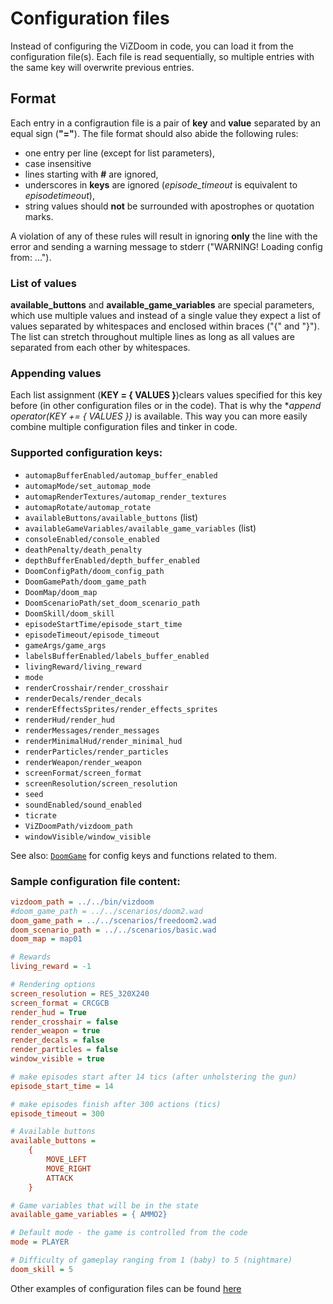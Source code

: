 # Configuration files
Instead of configuring the ViZDoom in code, you can load it from the configuration file(s). Each file is read sequentially, so multiple entries with the same key will overwrite previous entries.

## <a name="format"></a> Format
Each entry in a configraution file is a pair of **key** and **value** separated by an equal sign (**"="**). The file format should also abide the following rules:

* one entry per line (except for list parameters),
* case insensitive
* lines starting with **#** are ignored,
* underscores in **keys** are ignored (*episode_timeout* is equivalent to *episodetimeout*),
* string values should **not** be surrounded with apostrophes or quotation marks.

A violation of any of these rules will result in ignoring **only** the line with the error and sending a warning message to stderr ("WARNING! Loading config from: ...").

### <a name="list"></a> List of values
**available_buttons** and **available_game_variables** are special parameters, which use multiple values and instead of a single value they expect a list of values separated by whitespaces and enclosed within braces ("{" and "}"). The list can stretch throughout multiple lines as long as all values are separated from each other by whitespaces.

### <a name="append"></a> Appending values
Each list assignment (**KEY = { VALUES }**)clears values specified for this key before (in other configuration files or in the code). That is why the **append operator(*KEY += { VALUES })** is available. This way you can more easily combine multiple configuration files and tinker in code.

### <a name="config_keys"></a> Supported configuration keys:
* `automapBufferEnabled/automap_buffer_enabled`
* `automapMode/set_automap_mode`
* `automapRenderTextures/automap_render_textures`
* `automapRotate/automap_rotate`
* `availableButtons/available_buttons` (list)
* `availableGameVariables/available_game_variables` (list)
* `consoleEnabled/console_enabled`
* `deathPenalty/death_penalty`
* `depthBufferEnabled/depth_buffer_enabled`
* `DoomConfigPath/doom_config_path`
* `DoomGamePath/doom_game_path`
* `DoomMap/doom_map`
* `DoomScenarioPath/set_doom_scenario_path`
* `DoomSkill/doom_skill`
* `episodeStartTime/episode_start_time`
* `episodeTimeout/episode_timeout`
* `gameArgs/game_args`
* `labelsBufferEnabled/labels_buffer_enabled`
* `livingReward/living_reward`
* `mode`
* `renderCrosshair/render_crosshair`
* `renderDecals/render_decals`
* `renderEffectsSprites/render_effects_sprites`
* `renderHud/render_hud`
* `renderMessages/render_messages`
* `renderMinimalHud/render_minimal_hud`
* `renderParticles/render_particles`
* `renderWeapon/render_weapon`
* `screenFormat/screen_format`
* `screenResolution/screen_resolution`
* `seed`
* `soundEnabled/sound_enabled`
* `ticrate`
* `ViZDoomPath/vizdoom_path`
* `windowVisible/window_visible`

See also: [`DoomGame`](DoomGame.md) for config keys and functions related to them.


### <a name="sample_config"></a>Sample configuration file content:

```ini
vizdoom_path = ../../bin/vizdoom
#doom_game_path = ../../scenarios/doom2.wad
doom_game_path = ../../scenarios/freedoom2.wad
doom_scenario_path = ../../scenarios/basic.wad
doom_map = map01

# Rewards
living_reward = -1

# Rendering options
screen_resolution = RES_320X240
screen_format = CRCGCB
render_hud = True
render_crosshair = false
render_weapon = true
render_decals = false
render_particles = false
window_visible = true

# make episodes start after 14 tics (after unholstering the gun)
episode_start_time = 14

# make episodes finish after 300 actions (tics)
episode_timeout = 300

# Available buttons
available_buttons = 
    { 
        MOVE_LEFT 
        MOVE_RIGHT 
        ATTACK 
    }

# Game variables that will be in the state
available_game_variables = { AMMO2}

# Default mode - the game is controlled from the code
mode = PLAYER

# Difficulty of gameplay ranging from 1 (baby) to 5 (nightmare)
doom_skill = 5

```

Other examples of configuration files can be found [here](../scenarios)
